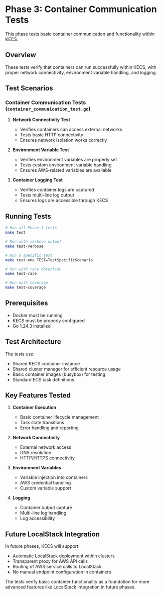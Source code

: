 # Phase 3: Container Communication Tests

This phase tests basic container communication and functionality within KECS.

## Overview

These tests verify that containers can run successfully within KECS, with proper network connectivity, environment variable handling, and logging.

## Test Scenarios

### Container Communication Tests (`container_communication_test.go`)

1. **Network Connectivity Test**
   - Verifies containers can access external networks
   - Tests basic HTTP connectivity
   - Ensures network isolation works correctly

2. **Environment Variable Test**
   - Verifies environment variables are properly set
   - Tests custom environment variable handling
   - Ensures AWS-related variables are available

3. **Container Logging Test**
   - Verifies container logs are captured
   - Tests multi-line log output
   - Ensures logs are accessible through KECS

## Running Tests

```bash
# Run all Phase 3 tests
make test

# Run with verbose output
make test-verbose

# Run a specific test
make test-one TEST=TestSpecificScenario

# Run with race detection
make test-race

# Run with coverage
make test-coverage
```

## Prerequisites

- Docker must be running
- KECS must be properly configured
- Go 1.24.3 installed

## Test Architecture

The tests use:
- Shared KECS container instance
- Shared cluster manager for efficient resource usage
- Basic container images (busybox) for testing
- Standard ECS task definitions

## Key Features Tested

1. **Container Execution**
   - Basic container lifecycle management
   - Task state transitions
   - Error handling and reporting

2. **Network Connectivity**
   - External network access
   - DNS resolution
   - HTTP/HTTPS connectivity

3. **Environment Variables**
   - Variable injection into containers
   - AWS credential handling
   - Custom variable support

4. **Logging**
   - Container output capture
   - Multi-line log handling
   - Log accessibility

## Future LocalStack Integration

In future phases, KECS will support:
- Automatic LocalStack deployment within clusters
- Transparent proxy for AWS API calls
- Routing of AWS service calls to LocalStack
- No manual endpoint configuration in containers

The tests verify basic container functionality as a foundation for more advanced features like LocalStack integration in future phases.
